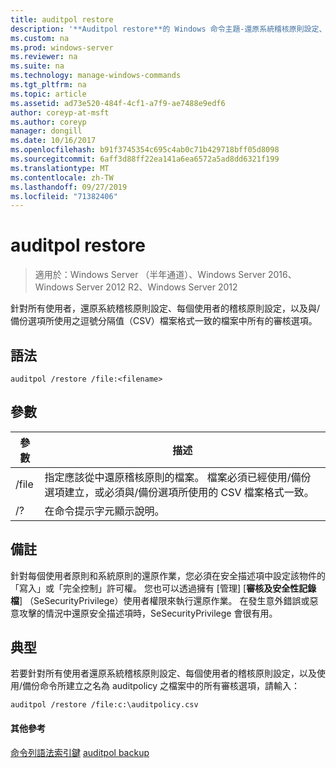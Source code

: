 ```yaml
---
title: auditpol restore
description: '**Auditpol restore**的 Windows 命令主題-還原系統稽核原則設定、所有使用者的每一使用者稽核原則設定，以及與逗號分隔值（CSV）檔案格式一致之檔案中的所有審核選項由/備份選項使用。'
ms.custom: na
ms.prod: windows-server
ms.reviewer: na
ms.suite: na
ms.technology: manage-windows-commands
ms.tgt_pltfrm: na
ms.topic: article
ms.assetid: ad73e520-484f-4cf1-a7f9-ae7488e9edf6
author: coreyp-at-msft
ms.author: coreyp
manager: dongill
ms.date: 10/16/2017
ms.openlocfilehash: b91f3745354c695c4ab0c71b429718bff05d8098
ms.sourcegitcommit: 6aff3d88ff22ea141a6ea6572a5ad8dd6321f199
ms.translationtype: MT
ms.contentlocale: zh-TW
ms.lasthandoff: 09/27/2019
ms.locfileid: "71382406"
---
```

# <a name="auditpol-restore"></a>auditpol restore

>適用於：Windows Server （半年通道）、Windows Server 2016、Windows Server 2012 R2、Windows Server 2012

針對所有使用者，還原系統稽核原則設定、每個使用者的稽核原則設定，以及與/備份選項所使用之逗號分隔值（CSV）檔案格式一致的檔案中所有的審核選項。

## <a name="syntax"></a>語法
```
auditpol /restore /file:<filename>
```
## <a name="parameters"></a>參數
|參數|描述|
|-------|--------|
|/file|指定應該從中還原稽核原則的檔案。 檔案必須已經使用/備份選項建立，或必須與/備份選項所使用的 CSV 檔案格式一致。|
|/?|在命令提示字元顯示說明。|
## <a name="remarks"></a>備註
針對每個使用者原則和系統原則的還原作業，您必須在安全描述項中設定該物件的「寫入」或「完全控制」許可權。 您也可以透過擁有 [管理] [**審核及安全性記錄檔**] （SeSecurityPrivilege）使用者權限來執行還原作業。 在發生意外錯誤或惡意攻擊的情況中還原安全描述項時，SeSecurityPrivilege 會很有用。
## <a name="BKMK_examples"></a>典型
若要針對所有使用者還原系統稽核原則設定、每個使用者的稽核原則設定，以及使用/備份命令所建立之名為 auditpolicy 之檔案中的所有審核選項，請輸入：
```
auditpol /restore /file:c:\auditpolicy.csv
```
#### <a name="additional-references"></a>其他參考
[命令列語法索引鍵](command-line-syntax-key.md)
[auditpol backup](auditpol-backup.md)

